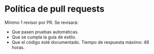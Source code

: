 # Política de pull requests

Mínimo 1 revisor por PR.
Se revisará:
  - Que pasen pruebas automáticas.
  - Que se cumpla la guía de estilo.
  - Que el código esté documentado.
Tiempo de respuesta máximo: 48 horas.
